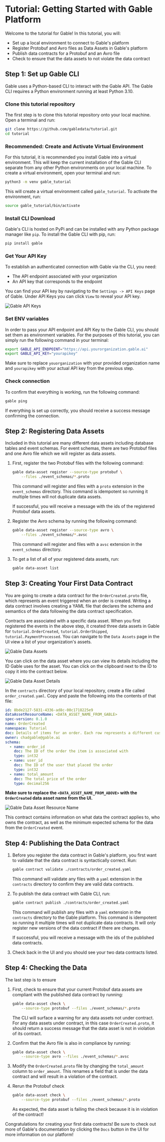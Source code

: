 # Tutorial: Getting Started with Gable Platform

Welcome to the tutorial for Gable! In this tutorial, you will:

- Set up a local environment to connect to Gable's platform
- Register Protobuf and Avro files as Data Assets in Gable's platform
- Publish data contracts for a Protobuf and an Avro file
- Check to ensure that the data assets to not violate the data contract

## Step 1: Set up Gable CLI

Gable uses a Python-based CLI to interact with the Gable API. The Gable CLI requires a Python environment running at least Python 3.10.

### Clone this tutorial repository

The first step is to clone this tutorial repository onto your local machine. Open a terminal and run:

```bash
git clone https://github.com/gabledata/tutorial.git
cd tutorial
```

### Recommended: Create and Activate Virtual Environment

For this tutorial, it is recommended you install Gable into a virtual environment. This will keep the current installation of the Gable CLI separate from any other Python environments on your local machine. To create a virtual environment, open your terminal and run:

```bash
python3 -m venv gable_tutorial
```

This will create a virtual environment called `gable_tutorial`. To activate the environment, run:

```bash
source gable_tutorial/bin/activate
```

### Install CLI Download

Gable's CLI is hosted on PyPi and can be installed with any Python package manager like `pip`. To install the Gable CLI with pip, run:

```bash
pip install gable
```

### Get Your API Key

To establish an authenticated connection with Gable via the CLI, you need:

- The API endpoint associated with your organization
- An API key that corresponds to the endpoint

You can find your API key by navigating to the `Settings -> API Keys` page of Gable. Under API Keys you can click `View` to reveal your API key.

![Gable API Keys](../static/gable_settings_api_keys_page_example.png)

### Set ENV variables

In order to pass your API endpoint and API Key to the Gable CLI, you should set them as environment variables. For the purposes of this tutorial, you can simply run the following command in your terminal:

```bash
export GABLE_API_ENDPOINT="https://api.yourorganization.gable.ai"
export GABLE_API_KEY="yourapikey"
```

Make sure to replace `youorganization` with your provided organization name and `yourapikey` with your actual API key from the previous step.

### Check connection

To confirm that everything is working, run the following command:

```bash
gable ping
```

If everything is set up correctly, you should receive a success message confirming the connection.

## Step 2: Registering Data Assets

Included in this tutorial are many different data assets including database tables and event schemas. For event schemas, there are two Protobuf files and one Avro file which we will register as data assets.

1. First, register the two Protobuf files with the following command:

   ```bash
   gable data-asset register --source-type protobuf \
       --files ./event_schemas/*.proto
   ```

   This command will register and files with a `proto` extension in the `event_schemas` directory. This command is idempotent so running it multiple times will not duplicate data assets.

   If successful, you will receive a message with the ids of the registered Protobuf data assets.

2. Register the Avro schema by running the following command:

   ```bash
   gable data-asset register --source-type avro \
       --files ./event_schemas/*.avsc
   ```

   This command will register and files with a `avsc` extension in the `event_schemas` directory.

3. To get a list of all of your registered data assets, run:

   ```bash
   gable data-asset list
   ```

## Step 3: Creating Your First Data Contract

You are going to create a data contract for the `OrderCreated.proto` file, which represents an event triggered when an order is created. Writing a data contract involves creating a YAML file that declares the schema and semantics of the data following the data contract specification.

Contracts are associated with a specific data asset. When you first registered the events in the above step, it created three data assets in Gable for `tutorial.OrderCreated`, `tutorial.OrderShipped`, `tutorial.PaymentProcessed`. You can navigate to the `Data Assets` page in the UI view a list of your organization's assets.

![Gable Data Assets](../static/gable_data_asset_list.png)

You can click on the data asset where you can view its details including the ID Gable uses for the asset. You can click on the clipboard next to the ID to copy it into the contract below.

![Gable Data Asset Details](../static/gable_data_asset_detail.png)

In the `contracts` directory of your local repository, create a file called `order_created.yaml`. Copy and paste the following into the contents of that file:

```yaml
id: 8bde2127-5831-4336-ad8c-00c1718225e9
dataAssetResourceName: <DATA_ASSET_NAME_FROM_GABLE>
spec-version: 0.1.0
name: OrderCreated
namespace: Tutorial
doc: Details of items for an order. Each row represents a different customer order.
owner: chadgable@gable.ai
schema:
  - name: order_id
    doc: The ID of the order the item is associated with
    type: int32
  - name: user_id
    doc: The ID of the user that placed the order
    type: int32
  - name: total_amount
    doc: The total price of the order
    type: decimal256
```

**Make sure to replace the `<DATA_ASSET_NAME_FROM_ABOVE>` with the `OrderCreated` data asset name from the UI.**

![Gable Data Asset Resource Name](../static/gable_data_asset_detail_resource_name.png)

This contract contains information on what data the contract applies to, who owns the contract, as well as the minimum expected schema for the data from the `OrderCreated` event.

## Step 4: Publishing the Data Contract

1. Before you register the data contract in Gable's platform, you first want to validate that the data contract is syntactically correct. Run:

   ```bash
   gable contract validate ./contracts/order_created.yaml
   ```

   This command will validate any files with a `yaml` extension in the `contracts` directory to confirm they are valid data contracts.

2. To publish the data contract with Gable CLI, run:

   ```bash
   gable contract publish ./contracts/order_created.yaml
   ```

   This command will publish any files with a `yaml` extension in the `contracts` directory to the Gable platform. This command is idempotent so running it multiple times will not duplicate data contracts. It will only register new versions of the data contract if there are changes.

   If successful, you will receive a message with the ids of the published data contracts.

3. Check back in the UI and you should see your two data contracts listed.

## Step 4: Checking the Data

The last step is to ensure

1. First, check to ensure that your current Protobuf data assets are compliant with the published data contract by running:

   ```bash
   gable data-asset check \
       --source-type protobuf --files ./event_schemas/*.proto
   ```

   The CLI will surface a warning for any data assets not under contract. For any data assets under contract, in this case `OrderCreated.proto`, it should return a success message that the data asset is not in violation of its contract.

2. Confirm that the Avro file is also in compliance by running:

   ```bash
   gable data-asset check \
       --source-type avro --files ./event_schemas/*.avsc
   ```

3. Modify the `OrderCreated.proto` file by changing the `total_amount` column to `order_amount`. This renames a field that is under the data contract and will result in a violation of the contract.

4. Rerun the Protobuf check

   ```bash
   gable data-asset check \
       --source-type protobuf --files ./event_schemas/*.proto
   ```

   As expected, the data asset is failing the check because it is in violation of the contract!


Congratulations for creating your first data contracts! Be sure to check out more of Gable's documentation by clicking the `Docs` button in the UI for more information on our platform!